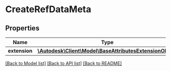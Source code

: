 # CreateRefDataMeta

## Properties
Name | Type | Description | Notes
------------ | ------------- | ------------- | -------------
**extension** | [**\Autodesk\Client\Model\BaseAttributesExtensionObject**](BaseAttributesExtensionObject.md) |  | 

[[Back to Model list]](../README.md#documentation-for-models) [[Back to API list]](../README.md#documentation-for-api-endpoints) [[Back to README]](../README.md)


